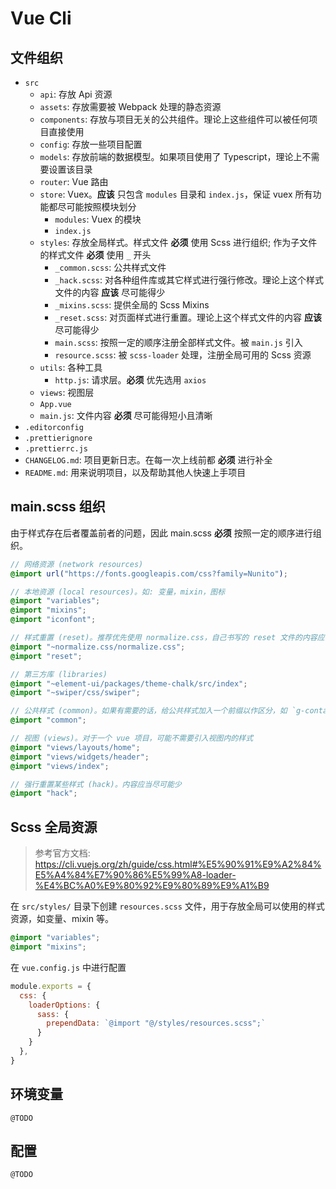 # Vue Cli

## 文件组织

* `src`
  * `api`: 存放 Api 资源
  * `assets`: 存放需要被 Webpack 处理的静态资源
  * `components`: 存放与项目无关的公共组件。理论上这些组件可以被任何项目直接使用
  * `config`: 存放一些项目配置
  * `models`: 存放前端的数据模型。如果项目使用了 Typescript，理论上不需要设置该目录
  * `router`: Vue 路由
  * `store`: Vuex。**应该** 只包含 `modules` 目录和 `index.js`，保证 vuex 所有功能都尽可能按照模块划分
    * `modules`: Vuex 的模块
    * `index.js`
  * `styles`: 存放全局样式。样式文件 **必须** 使用 Scss 进行组织; 作为子文件的样式文件 **必须** 使用 `_` 开头
    * `_common.scss`: 公共样式文件
    * `_hack.scss`: 对各种组件库或其它样式进行强行修改。理论上这个样式文件的内容 **应该** 尽可能得少
    * `_mixins.scss`: 提供全局的 Scss Mixins
    * `_reset.scss`: 对页面样式进行重置。理论上这个样式文件的内容 **应该** 尽可能得少
    * `main.scss`: 按照一定的顺序注册全部样式文件。被 `main.js` 引入
    * `resource.scss`: 被 `scss-loader` 处理，注册全局可用的 Scss 资源
  * `utils`: 各种工具
    * `http.js`: 请求层。**必须** 优先选用 `axios`
  * `views`: 视图层
  * `App.vue`
  * `main.js`: 文件内容 **必须** 尽可能得短小且清晰
* `.editorconfig`
* `.prettierignore`
* `.prettierrc.js`
* `CHANGELOG.md`: 项目更新日志。在每一次上线前都 **必须** 进行补全
* `README.md`: 用来说明项目，以及帮助其他人快速上手项目

## main.scss 组织

由于样式存在后者覆盖前者的问题，因此 main.scss **必须** 按照一定的顺序进行组织。

```scss
// 网络资源 (network resources)
@import url("https://fonts.googleapis.com/css?family=Nunito");

// 本地资源 (local resources)。如: 变量，mixin，图标
@import "variables";
@import "mixins";
@import "iconfont";

// 样式重置 (reset)。推荐优先使用 normalize.css，自己书写的 reset 文件的内容应当尽可能少
@import "~normalize.css/normalize.css";
@import "reset";

// 第三方库 (libraries)
@import "~element-ui/packages/theme-chalk/src/index";
@import "~swiper/css/swiper";

// 公共样式 (common)。如果有需要的话，给公共样式加入一个前缀以作区分，如 `g-container`
@import "common";

// 视图 (views)。对于一个 vue 项目，可能不需要引入视图内的样式
@import "views/layouts/home";
@import "views/widgets/header";
@import "views/index";

// 强行重置某些样式 (hack)。内容应当尽可能少
@import "hack";
```

## Scss 全局资源

> 参考官方文档: <https://cli.vuejs.org/zh/guide/css.html#%E5%90%91%E9%A2%84%E5%A4%84%E7%90%86%E5%99%A8-loader-%E4%BC%A0%E9%80%92%E9%80%89%E9%A1%B9>

在 `src/styles/` 目录下创建 `resources.scss` 文件，用于存放全局可以使用的样式资源，如变量、mixin 等。

```scss
@import "variables";
@import "mixins";
```

在 `vue.config.js` 中进行配置

```js
module.exports = {
  css: {
    loaderOptions: {
      sass: {
        prependData: `@import "@/styles/resources.scss";`
      }
    }
  },
}
```

## 环境变量

`@TODO`

## 配置

`@TODO`
